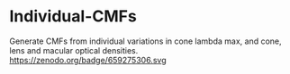 # Individual-CMFs
Generate CMFs from individual variations in cone lambda max, and cone, lens and macular optical densities.
https://zenodo.org/badge/659275306.svg
